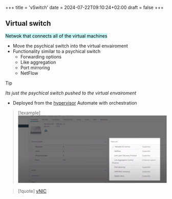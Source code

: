 +++
title = 'vSwitch'
date = 2024-07-22T09:10:24+02:00
draft = false
+++

## Virtual switch
<mark style="background: #ABF7F7A6;">Netwok that connects all of the virtual machines </mark>
- Move the psychical switch into the virtual envairoment
- Functionality similar to a psychical switch
	- Forwarding options
	- Like aggregation
	- Port mirroring
	- NetFlow

>[!tip]
>*Its just the psychical switch pushed to the virtual envairoment*

- Deployed from the [hypervisor](/obisdian_ntoes/notes_obsidian/ZPythonref/DjangoFramework/Network+/vitrual/hypervisor.md)
	Automate with orchestration
> [!example] ![vSwitch_visual.png](/static/vSwitch_visual.png)

> [!quote] [vNIC](/obisdian_ntoes/notes_obsidian/ZPythonref/DjangoFramework/Network+/vitrual/vNIC.md)

